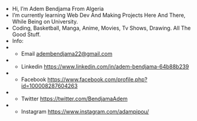 - Hi, I’m Adem Bendjama From Algeria 
- I’m currently learning Web Dev And Making Projects Here And There, While Being on University.
- Coding, Basketball, Manga, Anime, Movies, Tv Shows, Drawing. All The Good Stuff.
- Info: 
- - Email         adembendjama22@gmail.com
- - Linkedin      https://www.linkedin.com/in/adem-bendjama-64b88b239
- - Facebook      https://www.facebook.com/profile.php?id=100008287604263
- - Twitter       https://twitter.com/BendjamaAdem
- - Instagram     https://www.instagram.com/adampipou/

